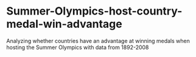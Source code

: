 # Summer-Olympics-host-country-medal-win-advantage
Analyzing whether countries have an advantage at winning medals when hosting the Summer Olympics with data from 1892-2008

